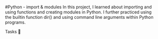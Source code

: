 #Python - import & modules
In this project, I learned about importing and using functions and creating modules in Python. I further practiced using the builtin function dir() and using command line arguments within Python programs.

Tasks 📃
